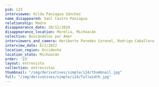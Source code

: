 ```yaml
---
pid: i23
interviewee: Hilda Paniagua Sánchez
name_disappeared: Saúl Castro Paniagua
relationship: Madre
disappearance_date: 20/11/2019
disappearance_location: Morelia, Michoacán
colectivo: Buscándolos por Amor
interviewers_and_camera: Heriberto Paredes Coronel, Rodrigo Caballero
interview_date: 8/2/2022
location_region: Occidente
location_state: Michoacán
order: '23'
layout: entrevista
collection: entrevistas
thumbnail: "/img/derivatives/simple/i24/thumbnail.jpg"
full: "/img/derivatives/simple/i24/fullwidth.jpg"
---
```

